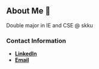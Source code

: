 ## About Me 🍒
Double major in IE and CSE @ skku

### Contact Information
- **[LinkedIn](https://www.linkedin.com/in/rachell-dwg/)**
- **[Email](mailto:rchl@g.skku.edu)**
